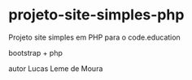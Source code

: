projeto-site-simples-php
========================


Projeto site simples em PHP para o code.education

bootstrap + php


autor
Lucas Leme de Moura
